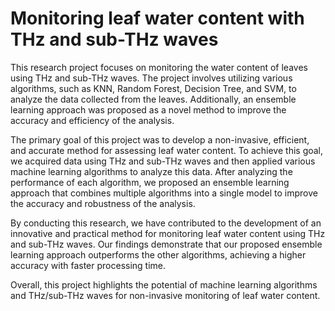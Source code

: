 # Monitoring leaf water content with THz and sub-THz waves

This research project focuses on monitoring the water content of leaves using THz and sub-THz waves. The project involves utilizing various algorithms, such as KNN, Random Forest, Decision Tree, and SVM, to analyze the data collected from the leaves. Additionally, an ensemble learning approach was proposed as a novel method to improve the accuracy and efficiency of the analysis.

The primary goal of this project was to develop a non-invasive, efficient, and accurate method for assessing leaf water content. To achieve this goal, we acquired data using THz and sub-THz waves and then applied various machine learning algorithms to analyze this data. After analyzing the performance of each algorithm, we proposed an ensemble learning approach that combines multiple algorithms into a single model to improve the accuracy and robustness of the analysis.

By conducting this research, we have contributed to the development of an innovative and practical method for monitoring leaf water content using THz and sub-THz waves. Our findings demonstrate that our proposed ensemble learning approach outperforms the other algorithms, achieving a higher accuracy with faster processing time.

Overall, this project highlights the potential of machine learning algorithms and THz/sub-THz waves for non-invasive monitoring of leaf water content.
